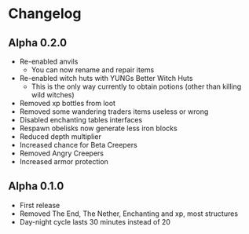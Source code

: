 # Changelog

## Alpha 0.2.0
* Re-enabled anvils
    * You can now rename and repair items
* Re-enabled witch huts with YUNGs Better Witch Huts
    * This is the only way currently to obtain potions (other than killing wild witches)
* Removed xp bottles from loot
* Removed some wandering traders items useless or wrong
* Disabled enchanting tables interfaces
* Respawn obelisks now generate less iron blocks
* Reduced depth multiplier
* Increased chance for Beta Creepers
* Removed Angry Creepers
* Increased armor protection

## Alpha 0.1.0
* First release
* Removed The End, The Nether, Enchanting and xp, most structures
* Day-night cycle lasts 30 minutes instead of 20
